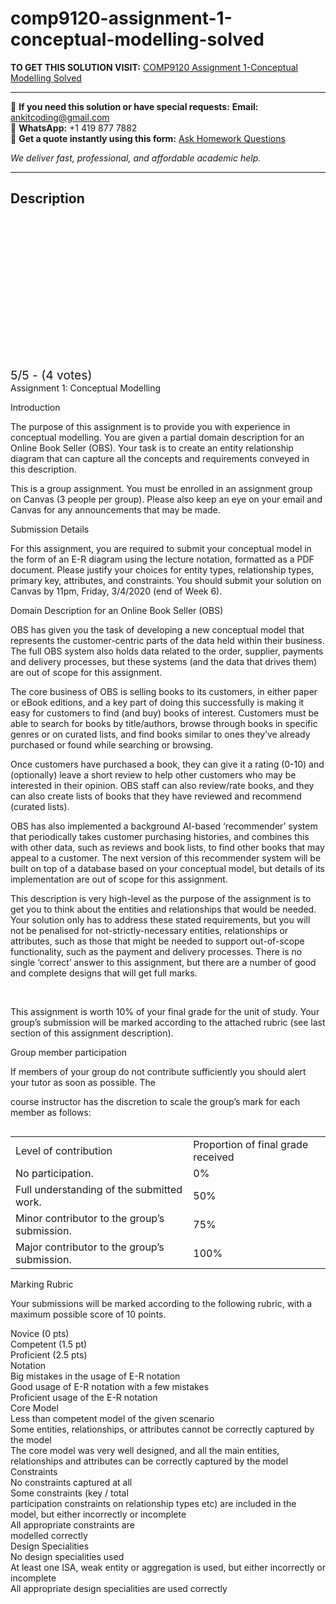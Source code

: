 # comp9120-assignment-1-conceptual-modelling-solved
**TO GET THIS SOLUTION VISIT:** [COMP9120 Assignment 1-Conceptual Modelling Solved](https://www.ankitcodinghub.com/product/comp9120-assignment-1-conceptual-modelling-solved/)


---

📩 **If you need this solution or have special requests:** **Email:** ankitcoding@gmail.com  
📱 **WhatsApp:** +1 419 877 7882  
📄 **Get a quote instantly using this form:** [Ask Homework Questions](https://www.ankitcodinghub.com/services/ask-homework-questions/)

*We deliver fast, professional, and affordable academic help.*

---

<h2>Description</h2>



<div class="kk-star-ratings kksr-auto kksr-align-center kksr-valign-top" data-payload="{&quot;align&quot;:&quot;center&quot;,&quot;id&quot;:&quot;100051&quot;,&quot;slug&quot;:&quot;default&quot;,&quot;valign&quot;:&quot;top&quot;,&quot;ignore&quot;:&quot;&quot;,&quot;reference&quot;:&quot;auto&quot;,&quot;class&quot;:&quot;&quot;,&quot;count&quot;:&quot;4&quot;,&quot;legendonly&quot;:&quot;&quot;,&quot;readonly&quot;:&quot;&quot;,&quot;score&quot;:&quot;5&quot;,&quot;starsonly&quot;:&quot;&quot;,&quot;best&quot;:&quot;5&quot;,&quot;gap&quot;:&quot;4&quot;,&quot;greet&quot;:&quot;Rate this product&quot;,&quot;legend&quot;:&quot;5\/5 - (4 votes)&quot;,&quot;size&quot;:&quot;24&quot;,&quot;title&quot;:&quot;COMP9120 Assignment 1-Conceptual Modelling Solved&quot;,&quot;width&quot;:&quot;138&quot;,&quot;_legend&quot;:&quot;{score}\/{best} - ({count} {votes})&quot;,&quot;font_factor&quot;:&quot;1.25&quot;}">

<div class="kksr-stars">

<div class="kksr-stars-inactive">
            <div class="kksr-star" data-star="1" style="padding-right: 4px">


<div class="kksr-icon" style="width: 24px; height: 24px;"></div>
        </div>
            <div class="kksr-star" data-star="2" style="padding-right: 4px">


<div class="kksr-icon" style="width: 24px; height: 24px;"></div>
        </div>
            <div class="kksr-star" data-star="3" style="padding-right: 4px">


<div class="kksr-icon" style="width: 24px; height: 24px;"></div>
        </div>
            <div class="kksr-star" data-star="4" style="padding-right: 4px">


<div class="kksr-icon" style="width: 24px; height: 24px;"></div>
        </div>
            <div class="kksr-star" data-star="5" style="padding-right: 4px">


<div class="kksr-icon" style="width: 24px; height: 24px;"></div>
        </div>
    </div>

<div class="kksr-stars-active" style="width: 138px;">
            <div class="kksr-star" style="padding-right: 4px">


<div class="kksr-icon" style="width: 24px; height: 24px;"></div>
        </div>
            <div class="kksr-star" style="padding-right: 4px">


<div class="kksr-icon" style="width: 24px; height: 24px;"></div>
        </div>
            <div class="kksr-star" style="padding-right: 4px">


<div class="kksr-icon" style="width: 24px; height: 24px;"></div>
        </div>
            <div class="kksr-star" style="padding-right: 4px">


<div class="kksr-icon" style="width: 24px; height: 24px;"></div>
        </div>
            <div class="kksr-star" style="padding-right: 4px">


<div class="kksr-icon" style="width: 24px; height: 24px;"></div>
        </div>
    </div>
</div>


<div class="kksr-legend" style="font-size: 19.2px;">
            5/5 - (4 votes)    </div>
    </div>
<div class="page" title="Page 1">
<div class="layoutArea">
<div class="column">
Assignment 1: Conceptual Modelling

Introduction

The purpose of this assignment is to provide you with experience in conceptual modelling. You are given a partial domain description for an Online Book Seller (OBS). Your task is to create an entity relationship diagram that can capture all the concepts and requirements conveyed in this description.

This is a group assignment. You must be enrolled in an assignment group on Canvas (3 people per group). Please also keep an eye on your email and Canvas for any announcements that may be made.

Submission Details

For this assignment, you are required to submit your conceptual model in the form of an E-R diagram using the lecture notation, formatted as a PDF document. Please justify your choices for entity types, relationship types, primary key, attributes, and constraints. You should submit your solution on Canvas by 11pm, Friday, 3/4/2020 (end of Week 6).

Domain Description for an Online Book Seller (OBS)

OBS has given you the task of developing a new conceptual model that represents the customer-centric parts of the data held within their business. The full OBS system also holds data related to the order, supplier, payments and delivery processes, but these systems (and the data that drives them) are out of scope for this assignment.

The core business of OBS is selling books to its customers, in either paper or eBook editions, and a key part of doing this successfully is making it easy for customers to find (and buy) books of interest. Customers must be able to search for books by title/authors, browse through books in specific genres or on curated lists, and find books similar to ones they’ve already purchased or found while searching or browsing.

Once customers have purchased a book, they can give it a rating (0-10) and (optionally) leave a short review to help other customers who may be interested in their opinion. OBS staff can also review/rate books, and they can also create lists of books that they have reviewed and recommend (curated lists).

OBS has also implemented a background AI-based ‘recommender’ system that periodically takes customer purchasing histories, and combines this with other data, such as reviews and book lists, to find other books that may appeal to a customer. The next version of this recommender system will be built on top of a database based on your conceptual model, but details of its implementation are out of scope for this assignment.

This description is very high-level as the purpose of the assignment is to get you to think about the entities and relationships that would be needed. Your solution only has to address these stated requirements, but you will not be penalised for not-strictly-necessary entities, relationships or attributes, such as those that might be needed to support out-of-scope functionality, such as the payment and delivery processes. There is no single ‘correct’ answer to this assignment, but there are a number of good and complete designs that will get full marks.

</div>
</div>
<div class="layoutArea">
<div class="column"></div>
</div>
</div>
<div class="page" title="Page 2">
<div class="layoutArea">
<div class="column">
&nbsp;

This assignment is worth 10% of your final grade for the unit of study. Your group’s submission will be marked according to the attached rubric (see last section of this assignment description).

Group member participation

If members of your group do not contribute sufficiently you should alert your tutor as soon as possible. The

course instructor has the discretion to scale the group’s mark for each member as follows:

</div>
</div>
<table>
<tbody>
<tr>
<td>
<div class="layoutArea">
<div class="column">
Level of contribution

</div>
</div>
</td>
<td>
<div class="layoutArea">
<div class="column">
Proportion of final grade received

</div>
</div>
</td>
</tr>
<tr>
<td>
<div class="layoutArea">
<div class="column">
No participation.

</div>
</div>
</td>
<td>
<div class="layoutArea">
<div class="column">
0%

</div>
</div>
</td>
</tr>
<tr>
<td>
<div class="layoutArea">
<div class="column">
Full understanding of the submitted work.

</div>
</div>
</td>
<td>
<div class="layoutArea">
<div class="column">
50%

</div>
</div>
</td>
</tr>
<tr>
<td>
<div class="layoutArea">
<div class="column">
Minor contributor to the group’s submission.

</div>
</div>
</td>
<td>
<div class="layoutArea">
<div class="column">
75%

</div>
</div>
</td>
</tr>
<tr>
<td>
<div class="layoutArea">
<div class="column">
Major contributor to the group’s submission.

</div>
</div>
</td>
<td>
<div class="layoutArea">
<div class="column">
100%

</div>
</div>
</td>
</tr>
</tbody>
</table>
<div class="layoutArea">
<div class="column">
Marking Rubric

Your submissions will be marked according to the following rubric, with a maximum possible score of 10 points.

</div>
</div>
<div class="section">
<div class="layoutArea">
<div class="column">
Novice (0 pts)

</div>
</div>
<div class="layoutArea">
<div class="column">
Competent (1.5 pt)

</div>
</div>
<div class="layoutArea">
<div class="column">
Proficient (2.5 pts)

</div>
</div>
<div class="layoutArea">
<div class="column">
Notation

</div>
</div>
<div class="layoutArea">
<div class="column">
Big mistakes in the usage of E-R notation

</div>
</div>
<div class="layoutArea">
<div class="column">
Good usage of E-R notation with a few mistakes

</div>
</div>
<div class="layoutArea">
<div class="column">
Proficient usage of the E-R notation

</div>
</div>
<div class="layoutArea">
<div class="column">
Core Model

</div>
</div>
<div class="layoutArea">
<div class="column">
Less than competent model of the given scenario

</div>
</div>
<div class="layoutArea">
<div class="column">
Some entities, relationships, or attributes cannot be correctly captured by the model

</div>
</div>
<div class="layoutArea">
<div class="column">
The core model was very well designed, and all the main entities, relationships and attributes can be correctly captured by the model

</div>
</div>
<div class="layoutArea">
<div class="column">
Constraints

</div>
</div>
<div class="layoutArea">
<div class="column">
No constraints captured at all

</div>
</div>
<div class="layoutArea">
<div class="column">
Some constraints (key / total

</div>
</div>
<div class="layoutArea">
<div class="column">
participation constraints on relationship types etc) are included in the model, but either incorrectly or incomplete

</div>
</div>
<div class="layoutArea">
<div class="column">
All appropriate constraints are

</div>
</div>
<div class="layoutArea">
<div class="column">
modelled correctly

</div>
</div>
<div class="layoutArea">
<div class="column">
Design Specialities

</div>
</div>
<div class="layoutArea">
<div class="column">
No design specialities used

</div>
</div>
<div class="layoutArea">
<div class="column">
At least one ISA, weak entity or aggregation is used, but either incorrectly or incomplete

</div>
</div>
<div class="layoutArea">
<div class="column">
All appropriate design specialities are used correctly

</div>
</div>
</div>
</div>
